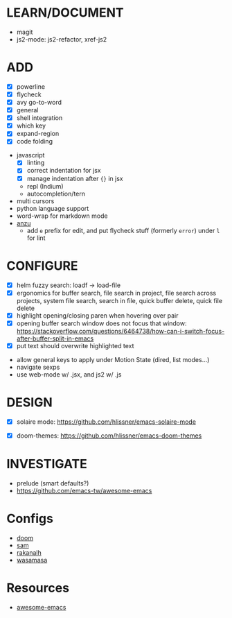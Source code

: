 # LEARN/DOCUMENT
* magit
* js2-mode: js2-refactor, xref-js2


# ADD
* [x] powerline
* [x] flycheck
* [x] avy go-to-word
* [x] general
* [x] shell integration
* [x] which key
* [x] expand-region
* [x] code folding
* javascript
  * [x] linting
  * [x] correct indentation for jsx
  * [x] manage indentation after `{}` in jsx
  * repl (Indium)
  * autocompletion/tern
* multi cursors
* python language support
* word-wrap for markdown mode
* [anzu](https://github.com/syohex/emacs-evil-anzu)
  - add `e` prefix for edit, and put flycheck stuff (formerly `error`) under `l` for lint


# CONFIGURE
* [x] helm fuzzy search: loadf -> load-file
* [x] ergonomics for buffer search, file search in project, file search across projects, system file search, search in file, quick buffer delete, quick file delete
* [x] highlight opening/closing paren when hovering over pair
* [x] opening buffer search window does not focus that window: https://stackoverflow.com/questions/6464738/how-can-i-switch-focus-after-buffer-split-in-emacs
* [x] put text should overwrite highlighted text
* allow general keys to apply under Motion State (dired, list modes...)
* navigate sexps
* use web-mode w/ .jsx, and js2 w/ .js


# DESIGN
* [x] solaire mode: https://github.com/hlissner/emacs-solaire-mode 
* [x] doom-themes: https://github.com/hlissner/emacs-doom-themes 


# INVESTIGATE
* prelude (smart defaults?)
* https://github.com/emacs-tw/awesome-emacs

# Configs
- [doom](https://github.com/hlissner/doom-emacs)
- [sam](https://github.com/sam217pa/emacs-config)
- [rakanalh](https://github.com/rakanalh/dotemacs)
- [wasamasa](https://github.com/wasamasa/dotemacs)

# Resources
- [awesome-emacs](https://github.com/emacs-tw/awesome-emacs)
